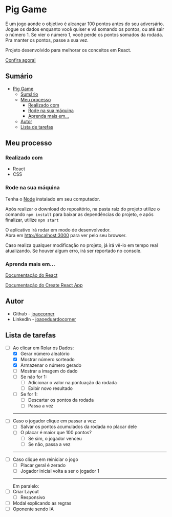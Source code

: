 # Pig Game

É um jogo aonde o objetivo é alcançar 100 pontos antes do seu adversário. Jogue os dados enquanto você quiser e vá somando os pontos, ou até sair o número 1. Se vier o número 1, você perde os pontos somados da rodada. Pra manter os pontos, passe a sua vez.

Projeto desenvolvido para melhorar os conceitos em React.

[Confira agora!](https://joaocorner.github.io/pig-game/)

## Sumário

- [Pig Game](#pig-game)
  - [Sumário](#sumário)
  - [Meu processo](#meu-processo)
    - [Realizado com](#realizado-com)
    - [Rode na sua máquina](#rode-na-sua-máquina)
    - [Aprenda mais em...](#aprenda-mais-em)
  - [Autor](#autor)
  - [Lista de tarefas](#lista-de-tarefas)

## Meu processo

### Realizado com

- React
- CSS

### Rode na sua máquina

Tenha o [Node](https://nodejs.org/en/) instalado em seu computador.

Após realizar o download do repositório, na pasta raíz do projeto utilize o comando `npm install` para baixar as dependências do projeto, e após finalizar, utilize `npm start`

O aplicativo irá rodar em modo de desenvolvedor.\
Abra em [http://localhost:3000](http://localhost:3000) para ver pelo seu browser.

Caso realiza qualquer modificação no projeto, já irá vê-lo em tempo real atualizando.
Se houver algum erro, irá ser reportado no console.

### Aprenda mais em...

[Documentação do React](https://reactjs.org/)

[Documentação do Create React App](https://facebook.github.io/create-react-app/docs/getting-started)

## Autor

- Github - [joaocorner](https://github.com/joaocorner)
- LinkedIn - [joaoeduardocorner](https://www.linkedin.com/in/joaoeduardocorner/)

## Lista de tarefas

- [ ] Ao clicar em Rolar os Dados:
  - [x] Gerar número aleatório
  - [x] Mostrar número sorteado
  - [x] Armazenar o número gerado
  - [ ] Mostrar a imagem do dado
  - [ ] Se não for 1:
    - [ ] Adicionar o valor na pontuação da rodada
    - [ ] Exibir novo resultado
  - [ ] Se for 1:
    - [ ] Descartar os pontos da rodada
    - [ ] Passa a vez
  ***
- [ ] Caso o jogador clique em passar a vez:
  - [ ] Salvar os pontos acumulados da rodada no placar dele
  - [ ] O placar é maior que 100 pontos?
    - [ ] Se sim, o jogador venceu
    - [ ] Se não, passa a vez
  ***
- [ ] Caso clique em reiniciar o jogo
  - [ ] Placar geral é zerado
  - [ ] Jogador inicial volta a ser o jogador 1
  ***
  Em paralelo:
- [ ] Criar Layout
  - [ ] Responsivo
- [ ] Modal explicando as regras
- [ ] Oponente sendo IA
